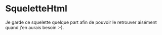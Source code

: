 # SqueletteHtml
Je garde ce squelette quelque part afin de pouvoir le retrouver aisément quand j'en aurais besoin :-).
